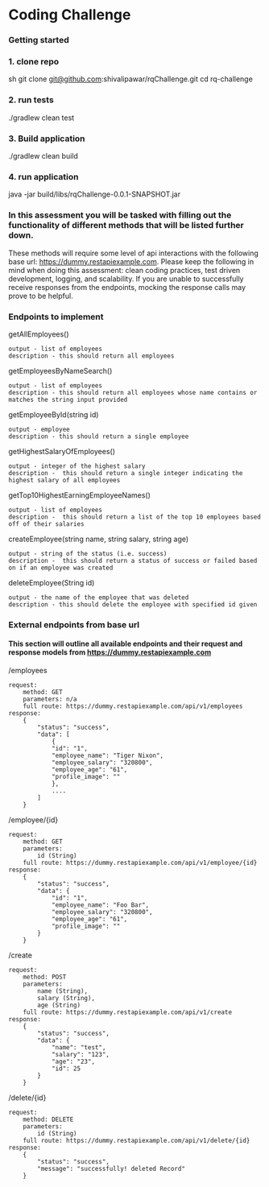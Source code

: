 # Coding Challenge

### Getting started

### 1. clone repo

sh
git clone git@github.com:shivalipawar/rqChallenge.git
cd rq-challenge


### 2. run tests

./gradlew clean test



### 3. Build application

./gradlew clean build



### 4. run application

java -jar build/libs/rqChallenge-0.0.1-SNAPSHOT.jar

### In this assessment you will be tasked with filling out the functionality of different methods that will be listed further down.
These methods will require some level of api interactions with the following base url: https://dummy.restapiexample.com.
Please keep the following in mind when doing this assessment: clean coding practices, test driven development, logging, and scalability.
If you are unable to successfully receive responses from the endpoints, mocking the response calls may prove to be helpful.

### Endpoints to implement

getAllEmployees()

    output - list of employees
    description - this should return all employees

getEmployeesByNameSearch()

    output - list of employees
    description - this should return all employees whose name contains or matches the string input provided

getEmployeeById(string id)

    output - employee
    description - this should return a single employee

getHighestSalaryOfEmployees()

    output - integer of the highest salary
    description -  this should return a single integer indicating the highest salary of all employees

getTop10HighestEarningEmployeeNames()

    output - list of employees
    description -  this should return a list of the top 10 employees based off of their salaries

createEmployee(string name, string salary, string age)

    output - string of the status (i.e. success)
    description -  this should return a status of success or failed based on if an employee was created

deleteEmployee(String id)

    output - the name of the employee that was deleted
    description - this should delete the employee with specified id given

### External endpoints from base url
#### This section will outline all available endpoints and their request and response models from https://dummy.restapiexample.com
/employees

    request:
        method: GET
        parameters: n/a
        full route: https://dummy.restapiexample.com/api/v1/employees
    response:
        {
            "status": "success",
            "data": [
                {
                "id": "1",
                "employee_name": "Tiger Nixon",
                "employee_salary": "320800",
                "employee_age": "61",
                "profile_image": ""
                },
                ....
            ]
        }

/employee/{id}

    request:
        method: GET
        parameters: 
            id (String)
        full route: https://dummy.restapiexample.com/api/v1/employee/{id}
    response: 
        {
            "status": "success",
            "data": {
                "id": "1",
                "employee_name": "Foo Bar",
                "employee_salary": "320800",
                "employee_age": "61",
                "profile_image": ""
            }
        }

/create

    request:
        method: POST
        parameters: 
            name (String),
            salary (String),
            age (String)
        full route: https://dummy.restapiexample.com/api/v1/create
    response:
        {
            "status": "success",
            "data": {
                "name": "test",
                "salary": "123",
                "age": "23",
                "id": 25
            }
        }

/delete/{id}

    request:
        method: DELETE
        parameters:
            id (String)
        full route: https://dummy.restapiexample.com/api/v1/delete/{id}
    response:
        {
            "status": "success",
            "message": "successfully! deleted Record"
        }